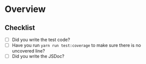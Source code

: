 # Overview

<!-- A clear and concise description of what this PR is about. -->

## Checklist

- [ ] Did you write the test code?
- [ ] Have you run `yarn run test:coverage` to make sure there is no uncovered line?
- [ ] Did you write the JSDoc?
